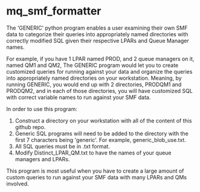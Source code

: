 # mq_smf_formatter

The 'GENERIC' python program enables a user examining their own SMF data to categorize their queries into appropriately named directories with correctly modified SQL given their respective LPARs and Queue Manager names.

For example, if you have 1 LPAR named PROD, and 2 queue managers on it, named QM1 and QM2, The GENERIC program would let you to create customized queries for running against your data and organize the queries into appropriately named directories on your workstation. Meaning, by running GENERIC, you would end up with 2 directories, PRODQM1 and PRODQM2, and in each of those directories, you will have customized SQL with correct variable names to run against your SMF data.

In order to use this program:
1) Construct a directory on your workstation with all of the content of this github repo. 
2) Generic SQL programs will need to be added to the directory with the first 7 characters being 'generic'. For example, generic_blob_use.txt. 
3) All SQL queries must be in .txt format. 
4) Modify Distinct_LPAR_QM.txt to have the names of your queue managers and LPARs.

This program is most useful when you have to create a large amount of custom queries to run against your SMF data with many LPARs and QMs involved. 
